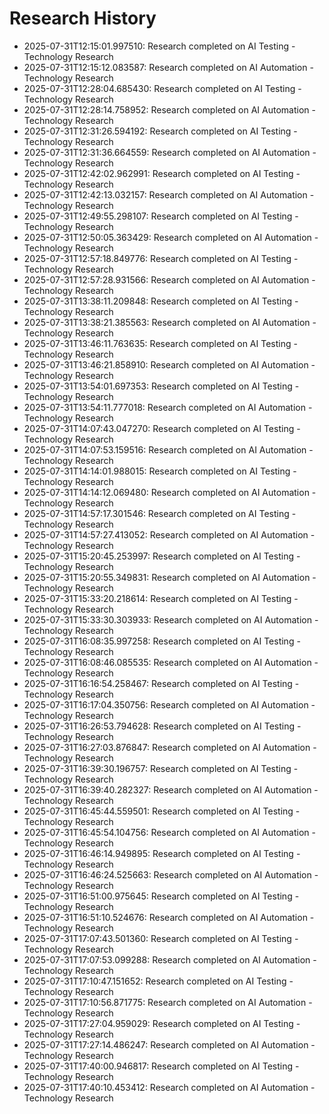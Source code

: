 # Research History

- 2025-07-31T12:15:01.997510: Research completed on AI Testing - Technology Research
- 2025-07-31T12:15:12.083587: Research completed on AI Automation - Technology Research
- 2025-07-31T12:28:04.685430: Research completed on AI Testing - Technology Research
- 2025-07-31T12:28:14.758952: Research completed on AI Automation - Technology Research
- 2025-07-31T12:31:26.594192: Research completed on AI Testing - Technology Research
- 2025-07-31T12:31:36.664559: Research completed on AI Automation - Technology Research
- 2025-07-31T12:42:02.962991: Research completed on AI Testing - Technology Research
- 2025-07-31T12:42:13.032157: Research completed on AI Automation - Technology Research
- 2025-07-31T12:49:55.298107: Research completed on AI Testing - Technology Research
- 2025-07-31T12:50:05.363429: Research completed on AI Automation - Technology Research
- 2025-07-31T12:57:18.849776: Research completed on AI Testing - Technology Research
- 2025-07-31T12:57:28.931566: Research completed on AI Automation - Technology Research
- 2025-07-31T13:38:11.209848: Research completed on AI Testing - Technology Research
- 2025-07-31T13:38:21.385563: Research completed on AI Automation - Technology Research
- 2025-07-31T13:46:11.763635: Research completed on AI Testing - Technology Research
- 2025-07-31T13:46:21.858910: Research completed on AI Automation - Technology Research
- 2025-07-31T13:54:01.697353: Research completed on AI Testing - Technology Research
- 2025-07-31T13:54:11.777018: Research completed on AI Automation - Technology Research
- 2025-07-31T14:07:43.047270: Research completed on AI Testing - Technology Research
- 2025-07-31T14:07:53.159516: Research completed on AI Automation - Technology Research
- 2025-07-31T14:14:01.988015: Research completed on AI Testing - Technology Research
- 2025-07-31T14:14:12.069480: Research completed on AI Automation - Technology Research
- 2025-07-31T14:57:17.301546: Research completed on AI Testing - Technology Research
- 2025-07-31T14:57:27.413052: Research completed on AI Automation - Technology Research
- 2025-07-31T15:20:45.253997: Research completed on AI Testing - Technology Research
- 2025-07-31T15:20:55.349831: Research completed on AI Automation - Technology Research
- 2025-07-31T15:33:20.218614: Research completed on AI Testing - Technology Research
- 2025-07-31T15:33:30.303933: Research completed on AI Automation - Technology Research
- 2025-07-31T16:08:35.997258: Research completed on AI Testing - Technology Research
- 2025-07-31T16:08:46.085535: Research completed on AI Automation - Technology Research
- 2025-07-31T16:16:54.258467: Research completed on AI Testing - Technology Research
- 2025-07-31T16:17:04.350756: Research completed on AI Automation - Technology Research
- 2025-07-31T16:26:53.794628: Research completed on AI Testing - Technology Research
- 2025-07-31T16:27:03.876847: Research completed on AI Automation - Technology Research
- 2025-07-31T16:39:30.196757: Research completed on AI Testing - Technology Research
- 2025-07-31T16:39:40.282327: Research completed on AI Automation - Technology Research
- 2025-07-31T16:45:44.559501: Research completed on AI Testing - Technology Research
- 2025-07-31T16:45:54.104756: Research completed on AI Automation - Technology Research
- 2025-07-31T16:46:14.949895: Research completed on AI Testing - Technology Research
- 2025-07-31T16:46:24.525663: Research completed on AI Automation - Technology Research
- 2025-07-31T16:51:00.975645: Research completed on AI Testing - Technology Research
- 2025-07-31T16:51:10.524676: Research completed on AI Automation - Technology Research
- 2025-07-31T17:07:43.501360: Research completed on AI Testing - Technology Research
- 2025-07-31T17:07:53.099288: Research completed on AI Automation - Technology Research
- 2025-07-31T17:10:47.151652: Research completed on AI Testing - Technology Research
- 2025-07-31T17:10:56.871775: Research completed on AI Automation - Technology Research
- 2025-07-31T17:27:04.959029: Research completed on AI Testing - Technology Research
- 2025-07-31T17:27:14.486247: Research completed on AI Automation - Technology Research
- 2025-07-31T17:40:00.946817: Research completed on AI Testing - Technology Research
- 2025-07-31T17:40:10.453412: Research completed on AI Automation - Technology Research
